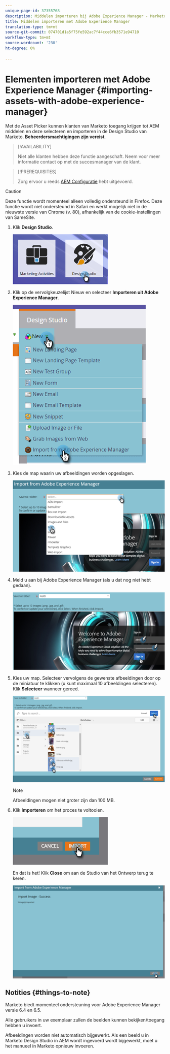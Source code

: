 ```yaml
---
unique-page-id: 37355768
description: Middelen importeren bij Adobe Experience Manager - Marketo Docs - Productdocumentatie
title: Middelen importeren met Adobe Experience Manager
translation-type: tm+mt
source-git-commit: 074701d1a5f75fe592ac7f44cce6fb3571e94710
workflow-type: tm+mt
source-wordcount: '230'
ht-degree: 0%

---
```



# Elementen importeren met Adobe Experience Manager {#importing-assets-with-adobe-experience-manager}

Met de Asset Picker kunnen klanten van Marketo toegang krijgen tot AEM middelen en deze selecteren en importeren in de Design Studio van Marketo. **Beheerdersmachtigingen zijn vereist**.

>[!AVAILABILITY]
>
>
>Niet alle klanten hebben deze functie aangeschaft. Neem voor meer informatie contact op met de succesmanager van de klant.

>[!PREREQUISITES]
>
>Zorg ervoor u reeds [AEM Configuratie](/help/marketo/product-docs/core-marketo-concepts/miscellaneous/configuring-adobe-experience-manager-integration.md) hebt uitgevoerd.

>[!CAUTION]
>
>Deze functie wordt momenteel alleen volledig ondersteund in Firefox. Deze functie wordt niet ondersteund in Safari en werkt mogelijk niet in de nieuwste versie van Chrome (v. 80), afhankelijk van de cookie-instellingen van SameSite.

1. Klik **Design Studio**.

   ![](assets/one-1.png)

1. Klik op de vervolgkeuzelijst Nieuw en selecteer **Importeren uit Adobe Experience Manager**.

   ![](assets/two-1.png)

1. Kies de map waarin uw afbeeldingen worden opgeslagen.

   ![](assets/three-1.png)

1. Meld u aan bij Adobe Experience Manager (als u dat nog niet hebt gedaan).

   ![](assets/four-1.png)

1. Kies uw map. Selecteer vervolgens de gewenste afbeeldingen door op de miniatuur te klikken (u kunt maximaal 10 afbeeldingen selecteren). Klik **Selecteer** wanneer gereed.

   ![](assets/five.png)

   >[!NOTE]
   >
   >Afbeeldingen mogen niet groter zijn dan 100 MB.

1. Klik **Importeren** om het proces te voltooien.

   ![](assets/six-1.png)

   En dat is het! Klik **Close** om aan de Studio van het Ontwerp terug te keren.

   ![](assets/seven-1.png)

## Notities {#things-to-note}

Marketo biedt momenteel ondersteuning voor Adobe Experience Manager versie 6.4 en 6.5.

Alle gebruikers in uw exemplaar zullen de beelden kunnen bekijken/toegang hebben u invoert.

Afbeeldingen worden niet automatisch bijgewerkt. Als een beeld u in Marketo Design Studio in AEM wordt ingevoerd wordt bijgewerkt, moet u het manueel in Marketo opnieuw invoeren.
